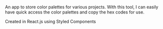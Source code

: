 An app to store color palettes for various projects. With this tool, I can easily have quick access the color palettes and copy the hex codes for use.

Created in React.js using Styled Components
